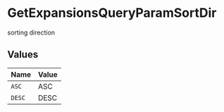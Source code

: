 # GetExpansionsQueryParamSortDir

sorting direction


## Values

| Name   | Value  |
| ------ | ------ |
| `ASC`  | ASC    |
| `DESC` | DESC   |